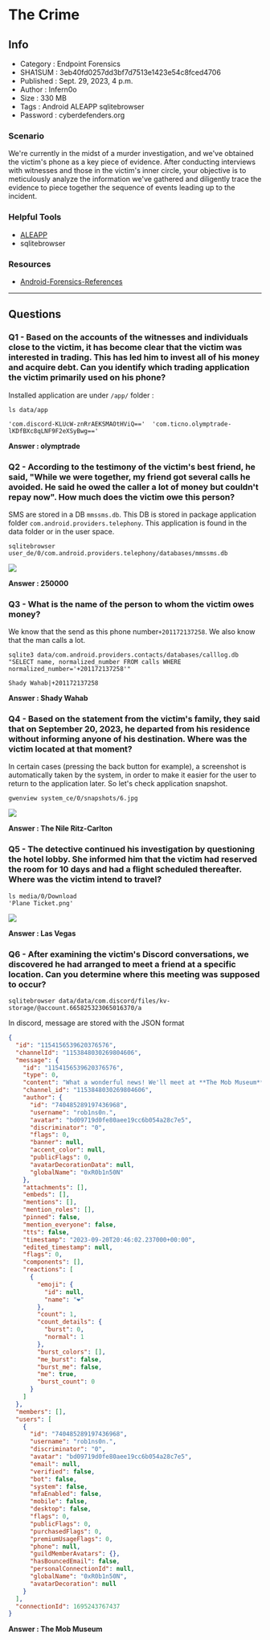 # The Crime

## Info

- Category : Endpoint Forensics
- SHA1SUM : 3eb40fd0257dd3bf7d7513e1423e54c8fced4706
- Published : Sept. 29, 2023, 4 p.m.
- Author : Infern0o
- Size : 330 MB
- Tags : Android ALEAPP sqlitebrowser
- Password : cyberdefenders.org

### Scenario

We're currently in the midst of a murder investigation, and we've obtained the victim's phone as a key piece of evidence. After conducting interviews with witnesses and those in the victim's inner circle, your objective is to meticulously analyze the information we've gathered and diligently trace the evidence to piece together the sequence of events leading up to the incident.

### Helpful Tools

- [ALEAPP](https://github.com/abrignoni/ALEAPP)
- sqlitebrowser

### Resources

- [Android-Forensics-References](https://github.com/RealityNet/Android-Forensics-References)

---

## Questions

### Q1 - Based on the accounts of the witnesses and individuals close to the victim, it has become clear that the victim was interested in trading. This has led him to invest all of his money and acquire debt. Can you identify which trading application the victim primarily used on his phone?

Installed application are under `/app/` folder :

```shell
ls data/app

'com.discord-KLUcW-znRrAEKSMAOtHViQ=='  'com.ticno.olymptrade-lKDfBXc8qLNF9F2eXSyBwg=='
```

**Answer : olymptrade**

### Q2 - According to the testimony of the victim's best friend, he said, "While we were together, my friend got several calls he avoided. He said he owed the caller a lot of money but couldn't repay now". How much does the victim owe this person?

SMS are stored in a DB `mmssms.db`. This DB is stored in package application folder `com.android.providers.telephony`. This application is found in the data folder or in the user space.

```shell
sqlitebrowser user_de/0/com.android.providers.telephony/databases/mmssms.db
```

![](./img/sms-user.png)

**Answer : 250000**

### Q3 - What is the name of the person to whom the victim owes money?

We know that the send as this phone number`+201172137258`. We also know that the man calls a lot.

```shell
sqlite3 data/com.android.providers.contacts/databases/calllog.db "SELECT name, normalized_number FROM calls WHERE normalized_number='+201172137258'"

Shady Wahab|+201172137258
```

**Answer : Shady Wahab**

### Q4 - Based on the statement from the victim's family, they said that on September 20, 2023, he departed from his residence without informing anyone of his destination. Where was the victim located at that moment?

In certain cases (pressing the back button for example), a screenshot is automatically taken by the system, in order to make it easier for the user to return to the application later. So let's check application snapshot.

```
gwenview system_ce/0/snapshots/6.jpg
```

![](./img/localisation.jpg)

**Answer : The Nile Ritz-Carlton**

### Q5 - The detective continued his investigation by questioning the hotel lobby. She informed him that the victim had reserved the room for 10 days and had a flight scheduled thereafter. Where was the victim intend to travel?

```shell
ls media/0/Download 
'Plane Ticket.png'
```

![](./img/Plane-Ticket.png)

**Answer : Las Vegas**

### Q6 - After examining the victim's Discord conversations, we discovered he had arranged to meet a friend at a specific location. Can you determine where this meeting was supposed to occur?

```shell
sqlitebrowser data/data/com.discord/files/kv-storage/@account.665825323065016370/a  
```

In discord, message are stored with the JSON format

```json
{
  "id": "1154156539620376576",
  "channelId": "1153848030269804606",
  "message": {
    "id": "1154156539620376576",
    "type": 0,
    "content": "What a wonderful news! We'll meet at **The Mob Museum**, I'll await your call when you arrive.\nEnjoy you flight bro ❤️",
    "channel_id": "1153848030269804606",
    "author": {
      "id": "740485289197436968",
      "username": "rob1ns0n.",
      "avatar": "bd09719d0fe80aee19cc6b054a28c7e5",
      "discriminator": "0",
      "flags": 0,
      "banner": null,
      "accent_color": null,
      "publicFlags": 0,
      "avatarDecorationData": null,
      "globalName": "0xR0b1n50N"
    },
    "attachments": [],
    "embeds": [],
    "mentions": [],
    "mention_roles": [],
    "pinned": false,
    "mention_everyone": false,
    "tts": false,
    "timestamp": "2023-09-20T20:46:02.237000+00:00",
    "edited_timestamp": null,
    "flags": 0,
    "components": [],
    "reactions": [
      {
        "emoji": {
          "id": null,
          "name": "❤️"
        },
        "count": 1,
        "count_details": {
          "burst": 0,
          "normal": 1
        },
        "burst_colors": [],
        "me_burst": false,
        "burst_me": false,
        "me": true,
        "burst_count": 0
      }
    ]
  },
  "members": [],
  "users": [
    {
      "id": "740485289197436968",
      "username": "rob1ns0n.",
      "discriminator": "0",
      "avatar": "bd09719d0fe80aee19cc6b054a28c7e5",
      "email": null,
      "verified": false,
      "bot": false,
      "system": false,
      "mfaEnabled": false,
      "mobile": false,
      "desktop": false,
      "flags": 0,
      "publicFlags": 0,
      "purchasedFlags": 0,
      "premiumUsageFlags": 0,
      "phone": null,
      "guildMemberAvatars": {},
      "hasBouncedEmail": false,
      "personalConnectionId": null,
      "globalName": "0xR0b1n50N",
      "avatarDecoration": null
    }
  ],
  "connectionId": 1695243767437
}
```

**Answer : The Mob Museum**
